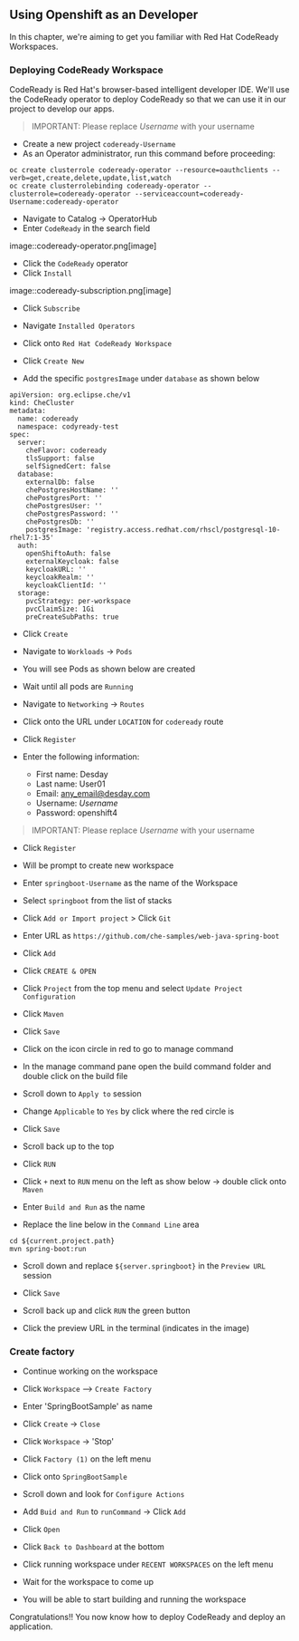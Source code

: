 ## Using Openshift as an Developer

In this chapter, we're aiming to get you familiar with Red Hat CodeReady Workspaces.

### Deploying CodeReady Workspace

CodeReady is Red Hat's browser-based intelligent developer IDE. We'll use the
CodeReady operator to deploy CodeReady so that we can use it in our project
to develop our apps.

> IMPORTANT: Please replace *Username* with your username

- Create a new project `codeready-Username`
- As an Operator administrator, run this command before proceeding:

```
oc create clusterrole codeready-operator --resource=oauthclients --verb=get,create,delete,update,list,watch
oc create clusterrolebinding codeready-operator --clusterrole=codeready-operator --serviceaccount=codeready-Username:codeready-operator
```

- Navigate to Catalog -> OperatorHub
- Enter `CodeReady` in the search field

image::codeready-operator.png[image]

- Click the `CodeReady` operator
- Click `Install`

image::codeready-subscription.png[image]

- Click `Subscribe`

- Navigate `Installed Operators`

- Click onto `Red Hat CodeReady Workspace`

- Click `Create New`

- Add the specific `postgresImage` under `database` as shown below

```
apiVersion: org.eclipse.che/v1
kind: CheCluster
metadata:
  name: codeready
  namespace: codyready-test
spec:
  server:
    cheFlavor: codeready
    tlsSupport: false
    selfSignedCert: false
  database:
    externalDb: false
    chePostgresHostName: ''
    chePostgresPort: ''
    chePostgresUser: ''
    chePostgresPassword: ''
    chePostgresDb: ''
    postgresImage: 'registry.access.redhat.com/rhscl/postgresql-10-rhel7:1-35'
  auth:
    openShiftoAuth: false
    externalKeycloak: false
    keycloakURL: ''
    keycloakRealm: ''
    keycloakClientId: ''
  storage:
    pvcStrategy: per-workspace
    pvcClaimSize: 1Gi
    preCreateSubPaths: true
```

- Click `Create`

- Navigate to `Workloads` -> `Pods`

- You will see Pods as shown below are created

- Wait until all pods are `Running`

- Navigate to `Networking` -> `Routes`

- Click onto the URL under `LOCATION` for `codeready` route

- Click `Register`

- Enter the following information:

  * First name: Desday
  * Last name: User01
  * Email: any_email@desday.com
  * Username: *Username*
  * Password: openshift4

> IMPORTANT: Please replace *Username* with your username

- Click `Register`

- Will be prompt to create new workspace

- Enter `springboot-Username` as the name of the Workspace

- Select `springboot` from the list of stacks

- Click `Add or Import project` > Click `Git`

- Enter URL as `https://github.com/che-samples/web-java-spring-boot`

- Click `Add`

- Click `CREATE & OPEN`

- Click `Project` from the top menu and select `Update Project Configuration`

- Click `Maven`

- Click `Save`

- Click on the icon circle in red to go to manage command

- In the manage command pane open the build command folder and double click on the build file

- Scroll down to `Apply to` session

- Change `Applicable` to `Yes` by click where the red circle is

- Click `Save`

- Scroll back up to the top

- Click `RUN`

- Click `+` next to `RUN` menu on the left as show below -> double click onto `Maven`

- Enter `Build and Run` as the name

- Replace the line below in the `Command Line` area

```
cd ${current.project.path}
mvn spring-boot:run
```

- Scroll down and replace `${server.springboot}` in the `Preview URL` session

- Click `Save`

- Scroll back up and click `RUN` the green button

- Click the preview URL in the terminal (indicates in the image)

### Create factory

- Continue working on the workspace

- Click `Workspace` --> `Create Factory`

- Enter 'SpringBootSample' as name

- Click `Create` -> `Close`

- Click `Workspace` -> 'Stop'

- Click `Factory (1)` on the left menu

- Click onto `SpringBootSample`

- Scroll down and look for `Configure Actions`

- Add `Buid and Run` to `runCommand` -> Click `Add`

- Click `Open`

- Click `Back to Dashboard` at the bottom

- Click running workspace under `RECENT WORKSPACES` on the left menu

- Wait for the workspace to come up

- You will be able to start building and running the workspace

Congratulations!! You now know how to deploy CodeReady and deploy an application.